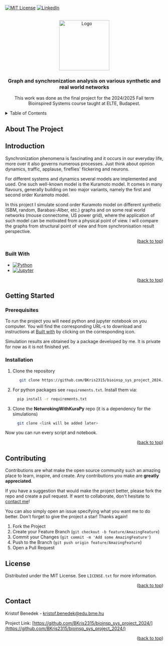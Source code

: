 
<!-- Improved compatibility of back to top link: See: https://github.com/othneildrew/Best-README-Template/pull/73 -->
<a id="readme-top"></a>
<!--
*** Thanks for checking out the Best-README-Template. If you have a suggestion
*** that would make this better, please fork the repo and create a pull request
*** or simply open an issue with the tag "enhancement".
*** Don't forget to give the project a star!
*** Thanks again! Now go create something AMAZING! :D
-->



<!-- PROJECT SHIELDS -->
<!--
*** I'm using markdown "reference style" links for readability.
*** Reference links are enclosed in brackets [ ] instead of parentheses ( ).
*** See the bottom of this document for the declaration of the reference variables
*** for contributors-url, forks-url, etc. This is an optional, concise syntax you may use.
*** https://www.markdownguide.org/basic-syntax/#reference-style-links
-->
[![MIT License][license-shield]][license-url]
[![LinkedIn][linkedin-shield]][linkedin-url]



<!-- PROJECT LOGO -->
<br />
<div align="center">
  <a href="https://github.com/BKris2315/bioinsp_sys_project_2024/tree/master">
    <img src="imgs/DALL·E 2024-11-30 14.38.10 - A professional and visually appealing project logo for a GitHub repository focusing on complex networks, synchronization, and Kuramoto oscillators. Th.webp" alt="Logo" width="160" height="160">
  </a>

  <h3 align="center">Graph and synchronization analysis on various synthetic and real world networks</h3>

  <p align="center">
    This work was done as the final project for the 2024/2025 Fall term Bioinspired Systems course taught at ELTE, Budapest.
  </p>
</div>



<!-- TABLE OF CONTENTS -->
<details>
  <summary>Table of Contents</summary>
  <ol>
    <li>
      <a href="#about-the-project">About The Project</a>
      <ul>
        <li><a href="#built-with">Built With</a></li>
      </ul>
    </li>
    <li>
      <a href="#getting-started">Getting Started</a>
      <ul>
        <li><a href="#prerequisites">Prerequisites</a></li>
        <li><a href="#installation">Installation</a></li>
      </ul>
    </li>
    <li><a href="#contributing">Contributing</a></li>
    <li><a href="#license">License</a></li>
    <li><a href="#contact">Contact</a></li>
    <li><a href="#acknowledgments">Acknowledgments</a></li>
  </ol>
</details>



<!-- ABOUT THE PROJECT -->
## About The Project


## Introduction

Synchronization phenomena is fascinating and it occurs in our everyday life, more over it also governs numerous processes. Just think about opinion dynamics, traffic, applause, fireflies' flickering and neurons.

For different systems and dynamics several models are implemented and used. One such well-known model is the Kuramoto model. It comes in many flavours, generally building on two major variants, namely the first and second order Kuramoto model.

In this project I simulate scond order Kuramoto model on different synthetic (SBM, random, Barabasi-Alber, etc.) graphs and on some real world networks (mouse connectome, US power grid), where the application of such model can be motivated from a physical point of view. I will compare the graphs from structural point of view and from synchronisation result perspective.

<p align="right">(<a href="#readme-top">back to top</a>)</p>


<a id="built-with"></a>
### Built With

* [![Python][Python]][Python-url]
* [![Jupyter][Jupyter]][Jupyter-url]


<p align="right">(<a href="#readme-top">back to top</a>)</p>



<!-- GETTING STARTED -->
## Getting Started

### Prerequisites

To run the project you will need python and jupyter notebook on you computer. You will 
find the corresponding URL-s to download and instructions at <a href="#built-with">Built with</a> by clicking
on the corresponding icon.

Simulation results are obtained by a package developed by me. It is private for now as it is not finished yet.

### Installation

1. Clone the repository 
   ```sh
      git clone https://github.com/BKris2315/bioinsp_sys_project_2024.git
    ```
2. For python packages see `requirements.txt`. Install them via:
    ```sh
      pip install -r requirements.txt
    ```
3. Clone the **NetwrokingWithKuraPy** repo (it is a dependency for the simulations)
    ```sh
      git clone <link will be added later>
    ```

Now you can run every script and notebook.

<p align="right">(<a href="#readme-top">back to top</a>)</p>

<!-- CONTRIBUTING -->
## Contributing

Contributions are what make the open source community such an amazing place to learn, inspire, and create. Any contributions you make are **greatly appreciated**.

If you have a suggestion that would make the project better, please fork the repo and create a pull request. 
If want to collaborate, don't hesitate to <a href="#contact-me"> contact me</a>!

You can also simply open an issue specifying what you want me to do better.
Don't forget to give the project a star! Thanks again!

1. Fork the Project
2. Create your Feature Branch (`git checkout -b feature/AmazingFeature`)
3. Commit your Changes (`git commit -m 'Add some AmazingFeature'`)
4. Push to the Branch (`git push origin feature/AmazingFeature`)
5. Open a Pull Request


<!-- LICENSE -->
## License

Distributed under the MIT License. See `LICENSE.txt` for more information.

<p align="right">(<a href="#readme-top">back to top</a>)</p>


<a id="contact-me"></a>
<!-- CONTACT -->
## Contact

Kristof Benedek - kristof.benedek@edu.bme.hu

Project Link: [https://github.com/BKris2315/bioinsp_sys_project_2024/](https://github.com/BKris2315/bioinsp_sys_project_2024/)

<p align="right">(<a href="#readme-top">back to top</a>)</p>



<!-- MARKDOWN LINKS & IMAGES -->
<!-- https://www.markdownguide.org/basic-syntax/#reference-style-links -->
[license-shield]: https://img.shields.io/github/license/othneildrew/Best-README-Template.svg?style=for-the-badge
[license-url]: https://github.com/BKris2315/bioinsp_sys_project_2024/tree/master?tab=MIT-1-ov-file#readme
[linkedin-shield]: https://img.shields.io/badge/-LinkedIn-black.svg?style=for-the-badge&logo=linkedin&colorB=555
[linkedin-url]: https://www.linkedin.com/in/krist%C3%B3f-benedek-10a78b153/
[product-screenshot]: images/screenshot.png
[Python]: https://img.shields.io/badge/python-3670A0?style=for-the-badge&logo=python&logoColor=ffdd54
[Python-url]: https://www.python.org/
[Jupyter]: https://img.shields.io/badge/Jupyter%20Notebook-F37626?style=flat-square&logo=jupyter&logoColor=white
[Jupyter-url]: https://jupyter.org/